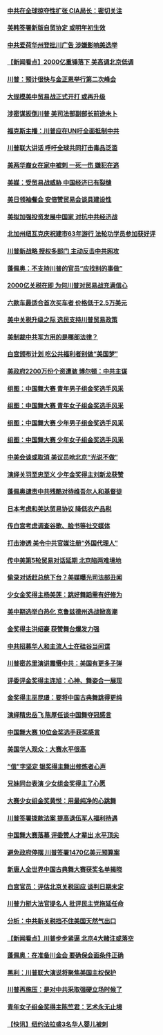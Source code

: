 #### [中共在全球掠夺性扩张 CIA局长：密切关注](../pages/nsc412/n10738743.md) 

#### [美韩签署新版自贸协定 或明年初生效](../pages/nsc412/n10738478.md) 

#### [中共爱荷华州登批川广告 涉嫌影响美选举](../pages/nsc412/n10738131.md) 

#### [【新闻看点】2000亿重锤落下 美高调北京低调](../pages/nsc412/n10737976.md) 

#### [川普：预计很快与金正恩举行第二次峰会](../pages/nsc412/n10738118.md) 

#### [大规模美中贸易战正式开打 或再升级](../pages/nsc412/n10738071.md) 

#### [涉密谋扳倒川普 美司法部副部长前途未卜](../pages/nsc412/n10738002.md) 

#### [福克斯主播：川普应在UN吁全面抵制中共](../pages/nsc412/n10738060.md) 

#### [川普联大讲话 呼吁全球共同打击毒品泛滥](../pages/nsc412/n10738024.md) 

#### [美两华裔女在家中被刺 一死一伤 嫌犯在逃](../pages/nsc412/n10737679.md) 

#### [美媒：受贸易战威胁 中国经济已有裂缝](../pages/nsc412/n10737230.md) 

#### [美日领袖餐会 安倍赞贸易会谈具建设性](../pages/nsc412/n10737042.md) 

#### [美拟加强投资发展中国家 对抗中共经济战](../pages/nsc412/n10736539.md) 

#### [北加州纽瓦克庆祝建市63年游行 法轮功学员参加获好评](../pages/nsc412/n10736989.md) 

#### [川普新战略 授权多部门 主动反击中共网攻](../pages/nsc412/n10735959.md) 

#### [蓬佩奥：不支持川普的官员“应找别的事做”](../pages/nsc412/n10735955.md) 

#### [2000亿关税在即 为何川普对贸易战充满信心](../pages/nsc412/n10734631.md) 

#### [六款车最适合首次买车者 价格低于2.5万美元](../pages/nsc412/n10733446.md) 

#### [美中关税升级之际 选民支持川普贸易政策](../pages/nsc412/n10734461.md) 

#### [美制裁中共军方用的是哪部法律？](../pages/nsc412/n10734670.md) 

#### [白宫颁布计划 吃公共福利者别做“美国梦”](../pages/nsc412/n10734807.md) 

#### [美政府2200万份个资遭骇 博尔顿：中共主谋](../pages/nsc412/n10734853.md) 

#### [组图：中国舞大赛 青年男子组金奖选手风采](../pages/nsc412/n10734704.md) 

#### [组图：中国舞大赛 青年女子组金奖选手风采](../pages/nsc412/n10734746.md) 

#### [组图：中国舞大赛 少年男子组金奖选手风采](../pages/nsc412/n10734764.md) 

#### [组图：中国舞大赛 少年女子组金奖选手风采](../pages/nsc412/n10734778.md) 

#### [中美会谈或取消 美议员呛北京“光说不做”](../pages/nsc412/n10734476.md) 

#### [演绎关羽至忠至义 少年金奖得主刘新龙获赞](../pages/nsc412/n10733999.md) 

#### [蓬佩奥谴责中共残酷对待维吾尔人和基督徒](../pages/nsc412/n10734347.md) 

#### [日本考虑和美达贸易协议 降低农产品税](../pages/nsc412/n10734203.md) 

#### [传白宫考虑调查谷歌、脸书等社交媒体](../pages/nsc412/n10734268.md) 

#### [打击渗透 美令中共官媒注册“外国代理人”](../pages/nsc412/n10734200.md) 

#### [传中美第5轮贸易对话延期 北京陷两难境地](../pages/nsc412/n10733502.md) 

#### [偷录对话赶总统下台？美媒曝光司法部丑闻](../pages/nsc412/n10733835.md) 

#### [少女金奖得主杨美莲：跳好舞蹈需有好修为](../pages/nsc412/n10733917.md) 

#### [美中期选举白热化 克鲁兹德州选战掀高潮](../pages/nsc412/n10733851.md) 

#### [金奖得主洪绍豪 获赞舞台爆发力强](../pages/nsc412/n10733427.md) 

#### [中共招募华人和主流人士在硅谷当间谍](../pages/nsc412/n10731435.md) 

#### [川普密苏里演讲震慑中共：美国有更多子弹](../pages/nsc412/n10733230.md) 

#### [评委评金奖得主连旭：心神、舞姿合一展现](../pages/nsc412/n10733208.md) 

#### [金奖得主巫昆璟：要将中国古典舞跳得更纯](../pages/nsc412/n10733105.md) 

#### [演绎精忠岳飞 陈厚任谈中国舞夺冠感言](../pages/nsc412/n10732746.md) 

#### [中国舞大赛 10位金奖选手获奖感言](../pages/nsc412/n10732697.md) 

#### [美国华人观众：大赛水平很高](../pages/nsc412/n10733062.md) 

#### [“信”字坚定 银奖得主舞出修炼者心声](../pages/nsc412/n10733047.md) 

#### [兄妹同台表演 少女组金奖得主了心愿](../pages/nsc412/n10732932.md) 

#### [大赛少女组金奖黄悦：用最纯净的心跳舞](../pages/nsc412/n10732848.md) 

#### [川普签署拨款法案 提高退伍军人福利待遇](../pages/nsc412/n10732593.md) 

#### [中国舞大赛落幕 评委赞人才辈出 水平顶尖](../pages/nsc412/n10732572.md) 

#### [避免政府停摆 川普签署1470亿美元预算案](../pages/nsc412/n10732411.md) 

#### [新唐人全世界中国古典舞大赛获奖名单揭晓](../pages/nsc412/n10729997.md) 

#### [白宫官员：评估北京关税回应 谈判日期未定](../pages/nsc412/n10732299.md) 

#### [川普力挺大法官提名人 批评民主党拖延任命](../pages/nsc412/n10732282.md) 

#### [分析：中共新关税挡不住美国天然气出口](../pages/nsc412/n10731853.md) 

#### [【新闻看点】川普步步紧逼 北京4大赌注或落空](../pages/nsc412/n10731891.md) 

#### [蓬佩奥：在准备川金会 要确保会面条件正确](../pages/nsc412/n10732202.md) 

#### [黑利：川普联大演说将聚焦美国主权保护](../pages/nsc412/n10731886.md) 

#### [川普再施压：是对中共采取强硬立场时候了](../pages/nsc412/n10731722.md) 

#### [青年女子组金奖得主陈竺君：艺术永无止境](../pages/nsc412/n10731568.md) 

#### [【快讯】纽约法拉盛3名华人婴儿被刺](../pages/nsc412/n10731631.md) 

